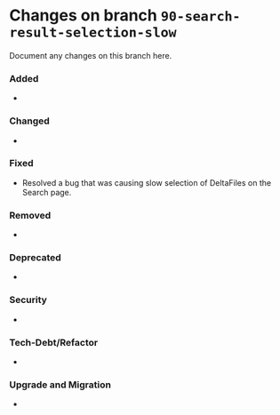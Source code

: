 # Changes on branch `90-search-result-selection-slow`
Document any changes on this branch here.
### Added
- 

### Changed
- 

### Fixed
- Resolved a bug that was causing slow selection of DeltaFiles on the Search page.

### Removed
- 

### Deprecated
- 

### Security
- 

### Tech-Debt/Refactor
- 

### Upgrade and Migration
- 

